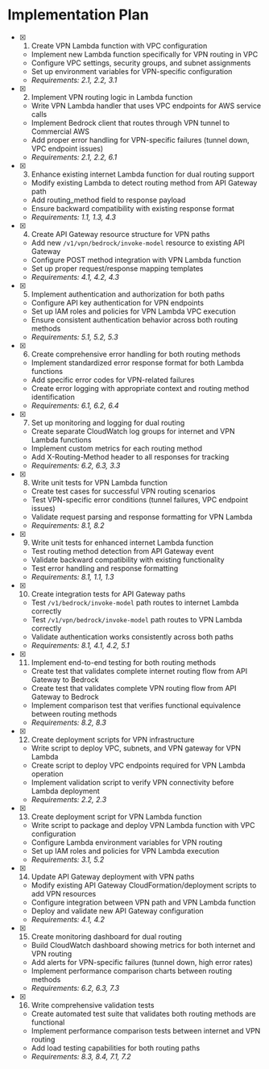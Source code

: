 # Implementation Plan

- [x] 1. Create VPN Lambda function with VPC configuration
  - Implement new Lambda function specifically for VPN routing in VPC
  - Configure VPC settings, security groups, and subnet assignments
  - Set up environment variables for VPN-specific configuration
  - _Requirements: 2.1, 2.2, 3.1_

- [x] 2. Implement VPN routing logic in Lambda function
  - Write VPN Lambda handler that uses VPC endpoints for AWS service calls
  - Implement Bedrock client that routes through VPN tunnel to Commercial AWS
  - Add proper error handling for VPN-specific failures (tunnel down, VPC endpoint issues)
  - _Requirements: 2.1, 2.2, 6.1_

- [x] 3. Enhance existing internet Lambda function for dual routing support
  - Modify existing Lambda to detect routing method from API Gateway path
  - Add routing_method field to response payload
  - Ensure backward compatibility with existing response format
  - _Requirements: 1.1, 1.3, 4.3_

- [x] 4. Create API Gateway resource structure for VPN paths
  - Add new `/v1/vpn/bedrock/invoke-model` resource to existing API Gateway
  - Configure POST method integration with VPN Lambda function
  - Set up proper request/response mapping templates
  - _Requirements: 4.1, 4.2, 4.3_

- [x] 5. Implement authentication and authorization for both paths
  - Configure API key authentication for VPN endpoints
  - Set up IAM roles and policies for VPN Lambda VPC execution
  - Ensure consistent authentication behavior across both routing methods
  - _Requirements: 5.1, 5.2, 5.3_

- [x] 6. Create comprehensive error handling for both routing methods
  - Implement standardized error response format for both Lambda functions
  - Add specific error codes for VPN-related failures
  - Create error logging with appropriate context and routing method identification
  - _Requirements: 6.1, 6.2, 6.4_

- [x] 7. Set up monitoring and logging for dual routing
  - Create separate CloudWatch log groups for internet and VPN Lambda functions
  - Implement custom metrics for each routing method
  - Add X-Routing-Method header to all responses for tracking
  - _Requirements: 6.2, 6.3, 3.3_

- [x] 8. Write unit tests for VPN Lambda function
  - Create test cases for successful VPN routing scenarios
  - Test VPN-specific error conditions (tunnel failures, VPC endpoint issues)
  - Validate request parsing and response formatting for VPN Lambda
  - _Requirements: 8.1, 8.2_

- [x] 9. Write unit tests for enhanced internet Lambda function
  - Test routing method detection from API Gateway event
  - Validate backward compatibility with existing functionality
  - Test error handling and response formatting
  - _Requirements: 8.1, 1.1, 1.3_

- [x] 10. Create integration tests for API Gateway paths
  - Test `/v1/bedrock/invoke-model` path routes to internet Lambda correctly
  - Test `/v1/vpn/bedrock/invoke-model` path routes to VPN Lambda correctly
  - Validate authentication works consistently across both paths
  - _Requirements: 8.1, 4.1, 4.2, 5.1_

- [x] 11. Implement end-to-end testing for both routing methods
  - Create test that validates complete internet routing flow from API Gateway to Bedrock
  - Create test that validates complete VPN routing flow from API Gateway to Bedrock
  - Implement comparison test that verifies functional equivalence between routing methods
  - _Requirements: 8.2, 8.3_

- [x] 12. Create deployment scripts for VPN infrastructure
  - Write script to deploy VPC, subnets, and VPN gateway for VPN Lambda
  - Create script to deploy VPC endpoints required for VPN Lambda operation
  - Implement validation script to verify VPN connectivity before Lambda deployment
  - _Requirements: 2.2, 2.3_

- [x] 13. Create deployment script for VPN Lambda function
  - Write script to package and deploy VPN Lambda function with VPC configuration
  - Configure Lambda environment variables for VPN routing
  - Set up IAM roles and policies for VPN Lambda execution
  - _Requirements: 3.1, 5.2_

- [x] 14. Update API Gateway deployment with VPN paths
  - Modify existing API Gateway CloudFormation/deployment scripts to add VPN resources
  - Configure integration between VPN path and VPN Lambda function
  - Deploy and validate new API Gateway configuration
  - _Requirements: 4.1, 4.2_

- [x] 15. Create monitoring dashboard for dual routing
  - Build CloudWatch dashboard showing metrics for both internet and VPN routing
  - Add alerts for VPN-specific failures (tunnel down, high error rates)
  - Implement performance comparison charts between routing methods
  - _Requirements: 6.2, 6.3, 7.3_

- [x] 16. Write comprehensive validation tests
  - Create automated test suite that validates both routing methods are functional
  - Implement performance comparison tests between internet and VPN routing
  - Add load testing capabilities for both routing paths
  - _Requirements: 8.3, 8.4, 7.1, 7.2_